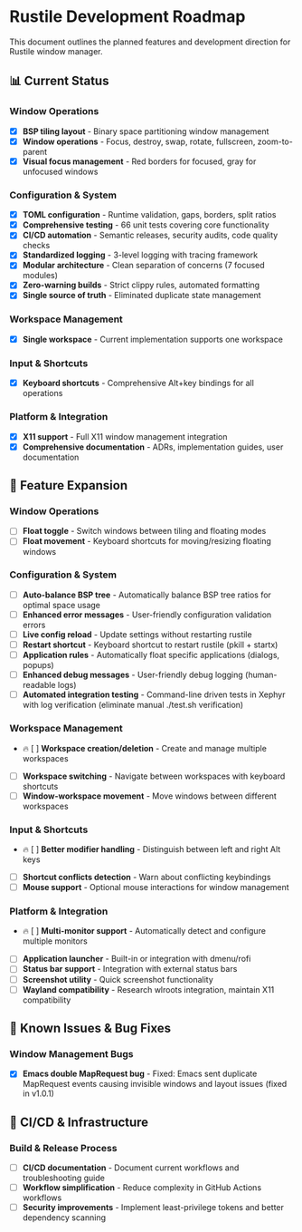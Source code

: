 # Rustile Development Roadmap

This document outlines the planned features and development direction for Rustile window manager.

## 📊 Current Status

### Window Operations

- [x] **BSP tiling layout** - Binary space partitioning window management
- [x] **Window operations** - Focus, destroy, swap, rotate, fullscreen, zoom-to-parent
- [x] **Visual focus management** - Red borders for focused, gray for unfocused windows

### Configuration & System

- [x] **TOML configuration** - Runtime validation, gaps, borders, split ratios
- [x] **Comprehensive testing** - 66 unit tests covering core functionality
- [x] **CI/CD automation** - Semantic releases, security audits, code quality checks
- [x] **Standardized logging** - 3-level logging with tracing framework
- [x] **Modular architecture** - Clean separation of concerns (7 focused modules)
- [x] **Zero-warning builds** - Strict clippy rules, automated formatting
- [x] **Single source of truth** - Eliminated duplicate state management

### Workspace Management

- [x] **Single workspace** - Current implementation supports one workspace

### Input & Shortcuts

- [x] **Keyboard shortcuts** - Comprehensive Alt+key bindings for all operations

### Platform & Integration

- [x] **X11 support** - Full X11 window management integration
- [x] **Comprehensive documentation** - ADRs, implementation guides, user documentation

## 🚀 Feature Expansion

### Window Operations

- [ ] **Float toggle** - Switch windows between tiling and floating modes
- [ ] **Float movement** - Keyboard shortcuts for moving/resizing floating windows

### Configuration & System

- [ ] **Auto-balance BSP tree** - Automatically balance BSP tree ratios for optimal space usage
- [ ] **Enhanced error messages** - User-friendly configuration validation errors
- [ ] **Live config reload** - Update settings without restarting rustile
- [ ] **Restart shortcut** - Keyboard shortcut to restart rustile (pkill + startx)
- [ ] **Application rules** - Automatically float specific applications (dialogs, popups)
- [ ] **Enhanced debug messages** - User-friendly debug logging (human-readable logs)
- [ ] **Automated integration testing** - Command-line driven tests in Xephyr with log verification (eliminate manual ./test.sh verification)

### Workspace Management

- 🔥 [ ] **Workspace creation/deletion** - Create and manage multiple workspaces
- [ ] **Workspace switching** - Navigate between workspaces with keyboard shortcuts
- [ ] **Window-workspace movement** - Move windows between different workspaces

### Input & Shortcuts

- 🔥 [ ] **Better modifier handling** - Distinguish between left and right Alt keys
- [ ] **Shortcut conflicts detection** - Warn about conflicting keybindings
- [ ] **Mouse support** - Optional mouse interactions for window management

### Platform & Integration

- 🔥 [ ] **Multi-monitor support** - Automatically detect and configure multiple monitors
- [ ] **Application launcher** - Built-in or integration with dmenu/rofi
- [ ] **Status bar support** - Integration with external status bars
- [ ] **Screenshot utility** - Quick screenshot functionality
- [ ] **Wayland compatibility** - Research wlroots integration, maintain X11 compatibility

## 🐛 Known Issues & Bug Fixes

### Window Management Bugs

- [x] **Emacs double MapRequest bug** - Fixed: Emacs sent duplicate MapRequest events causing invisible windows and layout issues (fixed in v1.0.1)

## 🔧 CI/CD & Infrastructure

### Build & Release Process

- [ ] **CI/CD documentation** - Document current workflows and troubleshooting guide
- [ ] **Workflow simplification** - Reduce complexity in GitHub Actions workflows
- [ ] **Security improvements** - Implement least-privilege tokens and better dependency scanning

